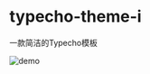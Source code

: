 # typecho-theme-i

一款简洁的Typecho模板

![demo](https://user-images.githubusercontent.com/31686695/220263856-f9c4e5d0-adeb-4f94-a675-518da173575f.png)